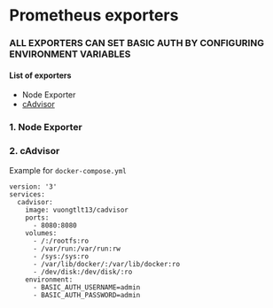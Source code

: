 # Prometheus exporters

### ALL EXPORTERS CAN SET BASIC AUTH BY CONFIGURING ENVIRONMENT VARIABLES


#### List of exporters
- Node Exporter
- [cAdvisor](https://hub.docker.com/r/vuongtlt13/cadvisor)


### 1. Node Exporter

### 2. cAdvisor

Example for `docker-compose.yml`
```
version: '3'
services:
  cadvisor:
    image: vuongtlt13/cadvisor
    ports:
      - 8080:8080
    volumes:
      - /:/rootfs:ro
      - /var/run:/var/run:rw
      - /sys:/sys:ro
      - /var/lib/docker/:/var/lib/docker:ro
      - /dev/disk:/dev/disk/:ro
    environment:
      - BASIC_AUTH_USERNAME=admin
      - BASIC_AUTH_PASSWORD=admin
```
